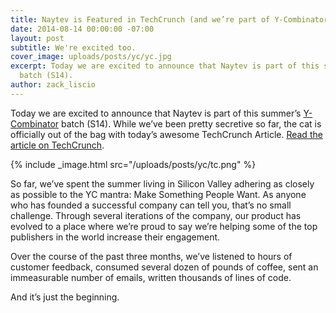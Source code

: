 ```yaml
---
title: Naytev is Featured in TechCrunch (and we’re part of Y-Combinator)
date: 2014-08-14 00:00:00 -07:00
layout: post
subtitle: We're excited too.
cover_image: uploads/posts/yc/yc.jpg
excerpt: Today we are excited to announce that Naytev is part of this summer’s Y-Combinator
  batch (S14).
author: zack_liscio
---
```


Today we are excited to announce that Naytev is part of this summer’s [Y-Combinator](http://www.ycombinator.com) batch (S14). While we’ve been pretty secretive so far, the cat is officially out of the bag with today’s awesome TechCrunch Article. [Read the article on TechCrunch](http://techcrunch.com/2014/08/14/yc-backed-naytev-enhances-social-media-shares-to-drive-website-traffic/).

{% include _image.html src="/uploads/posts/yc/tc.png" %}

So far, we’ve spent the summer living in Silicon Valley adhering as closely as possible to the YC mantra: Make Something People Want. As anyone who has founded a successful company can tell you, that’s no small challenge. Through several iterations of the company, our product has evolved to a place where we’re proud to say we’re helping some of the top publishers in the world increase their engagement.

Over the course of the past three months, we’ve listened to hours of customer feedback, consumed several dozen of pounds of coffee, sent an immeasurable number of emails, written thousands of lines of code.

And it’s just the beginning.